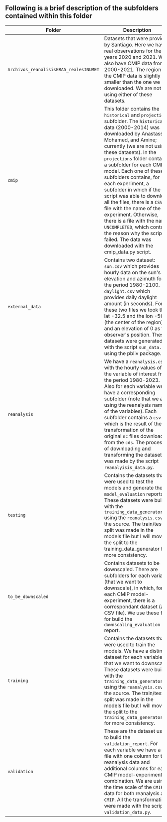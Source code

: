 ## Following is a brief description of the subfolders contained within this folder

|Folder|Description|
|------|-----------|
|`Archivos_reanalisisERA5_realesINUMET`| Datasets that were provided by Santiago. Here we have real observations for the years 2020 and 2021. We also have CMIP data from 2000-2021. The region of the CMIP data is slightly smaller than the one we downloaded. We are not using either of these datasets.|
|`cmip`|This folder contains the `historical` and `projections` subfolder. The `historical` data (2000-2014) was downloaded by Anastassia, Mohamed, and Amine; currently (we are not using these datasets). In the `projections` folder contains a subfolder for each CMIP model. Each one of these subfolders contains, for each experiment, a subfolder in which if the script was able to download all the files, there is a `CSV` file with the name of the experiment. Otherwise, there is a file with the name `UNCOMPLETED`, which contains the reason why the script failed. The data was downloaded with the cmip_data.py script.|
|`external_data`|Contains two dataset: `sun.csv` which provides hourly data on the sun's elevation and azimuth for the period 1980-2100. `daylight.csv` which provides daily daylight amount (in seconds). For these two files we took the lat -32.5 and the lon -56 (the center of the region) and an elevation of 0 as the observer's position. These datasets were generated with the script `sun_data.py` using the pbliv package.|
|`reanalysis`|We have a `reanalysis.csv` with the hourly values of all the variable of interest from the period 1980-2023. Also for each variable we have a corresponding subfolder (note that  we are using the reanalysis names of the variables). Each subfolder contains a `csv` which is the result of the transformation of the original `nc` files downloaded from the `cds`. The process of downloading and transforming the dataset was made by the script `reanalyisis_data.py`.|
|`testing`|Contains the datasets that were used to test the models and generate the `model_evaluation` reports. These datasets were built with the `training_data_generator.py` using the `reanalysis.csv` as the source. The train/test split was made in the models file but I will move the split to the training_data_generator for more consistency.|
|`to_be_downscaled`|Contains datasets to be downscaled. There are subfolders for each variable (that we want to downscale), in which, for each CMIP model-experiment, there is a correspondant dataset (a CSV file). We use these files for build the `downscaling_evaluation` report.|
|`training`|Contains the datasets that were used to train the models. We have a distinct dataset for each variable that we want to downscale. These datasets were built with the `training_data_generator.py` using the `reanalysis.csv` as the source. The train/test split was made in the models file but I will move the split to the `training_data_generator.py` for more consistency.|
|`validation`|These are the dataset used to build the `validation_report`. For each variable we have a `CSV` file with one column for the reanalysis data and additional columns for each CMIP model-experiment combination. We are using the time scale of the `CMIP` data for both reanalysis and `CMIP`. All the transformations were made with the script `validation_data.py`.|